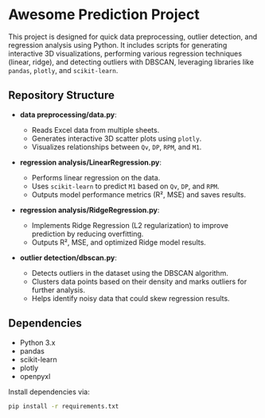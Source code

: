 # Awesome Prediction Project

This project is designed for quick data preprocessing, outlier detection, and regression analysis using Python. It includes scripts for generating interactive 3D visualizations, performing various regression techniques (linear, ridge), and detecting outliers with DBSCAN, leveraging libraries like `pandas`, `plotly`, and `scikit-learn`.

## Repository Structure
- **data preprocessing/data.py**: 
  - Reads Excel data from multiple sheets.
  - Generates interactive 3D scatter plots using `plotly`.
  - Visualizes relationships between `Qv`, `DP`, `RPM`, and `M1`.

- **regression analysis/LinearRegression.py**: 
  - Performs linear regression on the data.
  - Uses `scikit-learn` to predict `M1` based on `Qv`, `DP`, and `RPM`.
  - Outputs model performance metrics (R², MSE) and saves results.

- **regression analysis/RidgeRegression.py**: 
  - Implements Ridge Regression (L2 regularization) to improve prediction by reducing overfitting.
  - Outputs R², MSE, and optimized Ridge model results.

- **outlier detection/dbscan.py**: 
  - Detects outliers in the dataset using the DBSCAN algorithm.
  - Clusters data points based on their density and marks outliers for further analysis.
  - Helps identify noisy data that could skew regression results.

## Dependencies
- Python 3.x
- pandas
- scikit-learn
- plotly
- openpyxl

Install dependencies via:
```bash
pip install -r requirements.txt